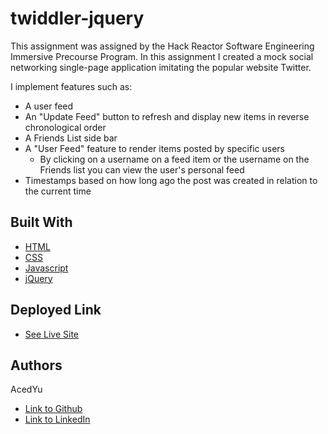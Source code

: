 # twiddler-jquery
This assignment was assigned by the Hack Reactor Software Engineering Immersive Precourse Program.
In this assignment I created a mock social networking single-page application imitating the popular website Twitter.

I implement features such as:
- A user feed
- An "Update Feed" button to refresh and display new items in reverse chronological order
- A Friends List side bar
- A "User Feed" feature to render items posted by specific users
  - By clicking on a username on a feed item or the username on the Friends list you can view the user's personal feed
- Timestamps based on how long ago the post was created in relation to the current time

## Built With

* [HTML](https://developer.mozilla.org/en-US/docs/Web/HTML)
* [CSS](https://developer.mozilla.org/en-US/docs/Web/CSS)
* [Javascript](https://developer.mozilla.org/en-US/docs/Web/JavaScript)
* [jQuery](https://api.jquery.com/)

## Deployed Link

* [See Live Site](https://acedyu.github.io/twiddler-jquery/)

## Authors
AcedYu
- [Link to Github](https://github.com/AcedYu)
- [Link to LinkedIn](https://www.linkedin.com/in/alex-yu-3712811b9/)